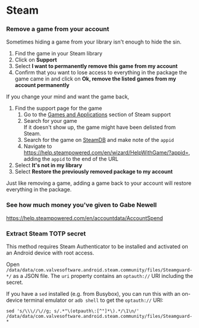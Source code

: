 # Steam

### Remove a game from your account
Sometimes hiding a game from your library isn't enough to hide the sin.

1. Find the game in your Steam library
1. Click on **Support**
1. Select **I want to permanently remove this game from my account**
1. Confirm that you want to lose access to everything in the package the game came in and click on
**Ok, remove the listed games from my account permanently**

If you change your mind and want the game back,
1. Find the support page for the game
    1. Go to the [Games and Applications](https://help.steampowered.com/en/wizard/HelpWithGame) section of Steam support
    1. Search for your game  
    If it doesn't show up, the game might have been delisted from Steam.
    1. Search for the game on [SteamDB](https://steamdb.info/) and make note of the `appid`
    1. Navigate to https://help.steampowered.com/en/wizard/HelpWithGame/?appid=, adding the `appid` to the end of the URL
1. Select **It's not in my library**
1. Select **Restore the previously removed package to my account**

Just like removing a game, adding a game back to your account will restore everything in the package.

### See how much money you've given to Gabe Newell
https://help.steampowered.com/en/accountdata/AccountSpend

### Extract Steam TOTP secret
This method requires Steam Authenticator to be installed and activated on an
Android device with root access.

Open `/data/data/com.valvesoftware.android.steam.community/files/Steamguard-*/`
as a JSON file. The `uri` property contains an `optauth://` URI including the
secret.

If you have a `sed` installed (e.g. from Busybox), you can run this with an
on-device terminal emulator or `adb shell` to get the `optauth://` URI:
```shell
sed 's/\\\//\//g; s/.*"\(otpauth\:[^"]*\).*/\1\n/' /data/data/com.valvesoftware.android.steam.community/files/Steamguard-*
```
